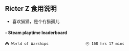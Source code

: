 ## Ricter Z 食用说明
- 喜欢猫猫，是个冇猫孤儿

<!-- steam-box start -->
#### - Steam playtime leaderboard
```text
🎮 World of Warships                 🕘 168 hrs 17 mins
```
<!-- Powered by https://github.com/YouEclipse/steam-box . -->
<!-- steam-box end -->
